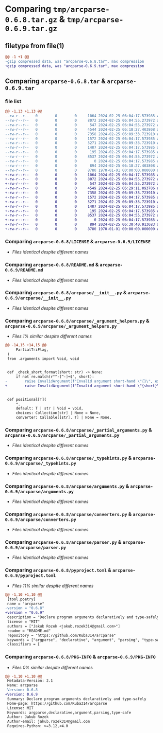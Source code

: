 # Comparing `tmp/arcparse-0.6.8.tar.gz` & `tmp/arcparse-0.6.9.tar.gz`

## filetype from file(1)

```diff
@@ -1 +1 @@
-gzip compressed data, was "arcparse-0.6.8.tar", max compression
+gzip compressed data, was "arcparse-0.6.9.tar", max compression
```

## Comparing `arcparse-0.6.8.tar` & `arcparse-0.6.9.tar`

### file list

```diff
@@ -1,13 +1,13 @@
--rw-r--r--   0        0        0     1064 2024-02-25 06:04:17.573985 arcparse-0.6.8/LICENSE
--rw-r--r--   0        0        0     8072 2024-02-25 06:04:55.273972 arcparse-0.6.8/README.md
--rw-r--r--   0        0        0      547 2024-02-25 06:04:55.273972 arcparse-0.6.8/arcparse/__init__.py
--rw-r--r--   0        0        0     4544 2024-02-25 06:18:27.403808 arcparse-0.6.8/arcparse/_argument_helpers.py
--rw-r--r--   0        0        0     7358 2024-02-25 06:09:33.723910 arcparse-0.6.8/arcparse/_partial_arguments.py
--rw-r--r--   0        0        0     1572 2024-02-25 06:04:17.573985 arcparse-0.6.8/arcparse/_typehints.py
--rw-r--r--   0        0        0     5271 2024-02-25 06:09:33.723910 arcparse-0.6.8/arcparse/arguments.py
--rw-r--r--   0        0        0     1407 2024-02-25 06:04:17.573985 arcparse-0.6.8/arcparse/converters.py
--rw-r--r--   0        0        0      195 2024-02-25 06:04:17.573985 arcparse-0.6.8/arcparse/errors.py
--rw-r--r--   0        0        0     8537 2024-02-25 06:04:55.273972 arcparse-0.6.8/arcparse/parser.py
--rw-r--r--   0        0        0        0 2024-02-25 06:04:17.573985 arcparse-0.6.8/arcparse/py.typed
--rw-r--r--   0        0        0      894 2024-02-25 06:18:27.403808 arcparse-0.6.8/pyproject.toml
--rw-r--r--   0        0        0     8780 1970-01-01 00:00:00.000000 arcparse-0.6.8/PKG-INFO
+-rw-r--r--   0        0        0     1064 2024-02-25 06:04:17.573985 arcparse-0.6.9/LICENSE
+-rw-r--r--   0        0        0     8072 2024-02-25 06:04:55.273972 arcparse-0.6.9/README.md
+-rw-r--r--   0        0        0      547 2024-02-25 06:04:55.273972 arcparse-0.6.9/arcparse/__init__.py
+-rw-r--r--   0        0        0     4549 2024-02-25 06:29:11.093706 arcparse-0.6.9/arcparse/_argument_helpers.py
+-rw-r--r--   0        0        0     7358 2024-02-25 06:09:33.723910 arcparse-0.6.9/arcparse/_partial_arguments.py
+-rw-r--r--   0        0        0     1572 2024-02-25 06:04:17.573985 arcparse-0.6.9/arcparse/_typehints.py
+-rw-r--r--   0        0        0     5271 2024-02-25 06:09:33.723910 arcparse-0.6.9/arcparse/arguments.py
+-rw-r--r--   0        0        0     1407 2024-02-25 06:04:17.573985 arcparse-0.6.9/arcparse/converters.py
+-rw-r--r--   0        0        0      195 2024-02-25 06:04:17.573985 arcparse-0.6.9/arcparse/errors.py
+-rw-r--r--   0        0        0     8537 2024-02-25 06:04:55.273972 arcparse-0.6.9/arcparse/parser.py
+-rw-r--r--   0        0        0        0 2024-02-25 06:04:17.573985 arcparse-0.6.9/arcparse/py.typed
+-rw-r--r--   0        0        0      894 2024-02-25 06:30:40.913683 arcparse-0.6.9/pyproject.toml
+-rw-r--r--   0        0        0     8780 1970-01-01 00:00:00.000000 arcparse-0.6.9/PKG-INFO
```

### Comparing `arcparse-0.6.8/LICENSE` & `arcparse-0.6.9/LICENSE`

 * *Files identical despite different names*

### Comparing `arcparse-0.6.8/README.md` & `arcparse-0.6.9/README.md`

 * *Files identical despite different names*

### Comparing `arcparse-0.6.8/arcparse/__init__.py` & `arcparse-0.6.9/arcparse/__init__.py`

 * *Files identical despite different names*

### Comparing `arcparse-0.6.8/arcparse/_argument_helpers.py` & `arcparse-0.6.9/arcparse/_argument_helpers.py`

 * *Files 1% similar despite different names*

```diff
@@ -14,15 +14,15 @@
     PartialTriFlag,
 )
 from .arguments import Void, void
 
 
 def _check_short_format(short: str) -> None:
     if not re.match(r"^-[^-]+$", short):
-        raise InvalidArgument(f"Invalid argument short-hand \"{}\", expected a dash followed by non-dash characters")
+        raise InvalidArgument(f"Invalid argument short-hand \"{short}\", expected a dash followed by non-dash characters")
 
 
 def positional[T](
     *,
     default: T | str | Void = void,
     choices: Collection[str] | None = None,
     converter: Callable[[str], T] | None = None,
```

### Comparing `arcparse-0.6.8/arcparse/_partial_arguments.py` & `arcparse-0.6.9/arcparse/_partial_arguments.py`

 * *Files identical despite different names*

### Comparing `arcparse-0.6.8/arcparse/_typehints.py` & `arcparse-0.6.9/arcparse/_typehints.py`

 * *Files identical despite different names*

### Comparing `arcparse-0.6.8/arcparse/arguments.py` & `arcparse-0.6.9/arcparse/arguments.py`

 * *Files identical despite different names*

### Comparing `arcparse-0.6.8/arcparse/converters.py` & `arcparse-0.6.9/arcparse/converters.py`

 * *Files identical despite different names*

### Comparing `arcparse-0.6.8/arcparse/parser.py` & `arcparse-0.6.9/arcparse/parser.py`

 * *Files identical despite different names*

### Comparing `arcparse-0.6.8/pyproject.toml` & `arcparse-0.6.9/pyproject.toml`

 * *Files 11% similar despite different names*

```diff
@@ -1,10 +1,10 @@
 [tool.poetry]
 name = "arcparse"
-version = "0.6.8"
+version = "0.6.9"
 description = "Declare program arguments declaratively and type-safely"
 license = "MIT"
 authors = ["Jakub Rozek <jakub.rozek314@gmail.com>"]
 readme = "README.md"
 repository = "https://github.com/Kuba314/arcparse"
 keywords = ["argparse", "declarative", "argument", "parsing", "type-safe"]
 classifiers = [
```

### Comparing `arcparse-0.6.8/PKG-INFO` & `arcparse-0.6.9/PKG-INFO`

 * *Files 0% similar despite different names*

```diff
@@ -1,10 +1,10 @@
 Metadata-Version: 2.1
 Name: arcparse
-Version: 0.6.8
+Version: 0.6.9
 Summary: Declare program arguments declaratively and type-safely
 Home-page: https://github.com/Kuba314/arcparse
 License: MIT
 Keywords: argparse,declarative,argument,parsing,type-safe
 Author: Jakub Rozek
 Author-email: jakub.rozek314@gmail.com
 Requires-Python: >=3.12,<4.0
```

